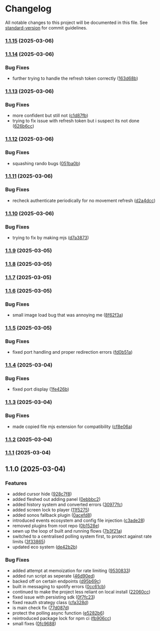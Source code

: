 # Changelog

All notable changes to this project will be documented in this file. See [standard-version](https://github.com/conventional-changelog/standard-version) for commit guidelines.

### [1.1.15](https://github.com/jthawme/ambient/compare/v1.1.14...v1.1.15) (2025-03-06)

### [1.1.14](https://github.com/jthawme/ambient/compare/v1.1.13...v1.1.14) (2025-03-06)


### Bug Fixes

* further trying to handle the refresh token correctly ([163d68b](https://github.com/jthawme/ambient/commit/163d68b1ac99b3a2ed574c3f354e6f74cfa3395e))

### [1.1.13](https://github.com/jthawme/ambient/compare/v1.1.12...v1.1.13) (2025-03-06)


### Bug Fixes

* more confident but still not ([c1d87fb](https://github.com/jthawme/ambient/commit/c1d87fbdb7012a93d9d5bd31e5d74c2cfaf87ce8))
* trying to fix issue with refresh token but i suspect its not done ([626b6cc](https://github.com/jthawme/ambient/commit/626b6cc90f9ede777c0351ca65ff25ae2a6f127c))

### [1.1.12](https://github.com/jthawme/ambient/compare/v1.1.11...v1.1.12) (2025-03-06)


### Bug Fixes

* squashing rando bugs ([051ba0b](https://github.com/jthawme/ambient/commit/051ba0b0bae740831a4b53a006f42ecaea532467))

### [1.1.11](https://github.com/jthawme/ambient/compare/v1.1.10...v1.1.11) (2025-03-06)


### Bug Fixes

* recheck authenticate periodically for no movement refresh ([d2a4dcc](https://github.com/jthawme/ambient/commit/d2a4dcc25d1676dfa07748f1aae87f9a4f3474bc))

### [1.1.10](https://github.com/jthawme/ambient/compare/v1.1.9...v1.1.10) (2025-03-06)


### Bug Fixes

* trying to fix by making mjs ([d7a3873](https://github.com/jthawme/ambient/commit/d7a38732ca39321099139a9f2ad3894d8ba2b616))

### [1.1.9](https://github.com/jthawme/ambient/compare/v1.1.8...v1.1.9) (2025-03-05)

### [1.1.8](https://github.com/jthawme/ambient/compare/v1.1.7...v1.1.8) (2025-03-05)

### [1.1.7](https://github.com/jthawme/ambient/compare/v1.1.6...v1.1.7) (2025-03-05)

### [1.1.6](https://github.com/jthawme/ambient/compare/v1.1.5...v1.1.6) (2025-03-05)


### Bug Fixes

* small image load bug that was annoying me ([8f62f3a](https://github.com/jthawme/ambient/commit/8f62f3abbbde27c78ffeac5f62a3d269cdcc1a2c))

### [1.1.5](https://github.com/jthawme/ambient/compare/v1.1.4...v1.1.5) (2025-03-05)


### Bug Fixes

* fixed port handling and proper redirection errors ([fd0b51a](https://github.com/jthawme/ambient/commit/fd0b51a43eab66568707eaf6dd0e32cf11ddd25d))

### [1.1.4](https://github.com/jthawme/ambient/compare/v1.1.3...v1.1.4) (2025-03-04)


### Bug Fixes

* fixed port display ([1fe426b](https://github.com/jthawme/ambient/commit/1fe426b3134e929dc875339f97ac71f7590c8b37))

### [1.1.3](https://github.com/jthawme/ambient/compare/v1.1.2...v1.1.3) (2025-03-04)


### Bug Fixes

* made copied file mjs extension for compatibility ([cf8e06a](https://github.com/jthawme/ambient/commit/cf8e06ac67a1abf721ce0bb9b4a856ea1e55e6f0))

### [1.1.2](https://github.com/jthawme/ambient/compare/v1.1.1...v1.1.2) (2025-03-04)

### [1.1.1](https://github.com/jthawme/ambient/compare/v1.1.0...v1.1.1) (2025-03-04)

## 1.1.0 (2025-03-04)


### Features

* added cursor hide ([928c7f8](https://github.com/jthawme/ambient/commit/928c7f8aef867b947d77f198a1bda916ff13167b))
* added fleshed out adding panel ([0ebbbc2](https://github.com/jthawme/ambient/commit/0ebbbc2189599a94f55ecadcdff18909e1c1dc28))
* added history system and converted errors ([30977fc](https://github.com/jthawme/ambient/commit/30977fc9444738d7adbd8597656411e2154b9a4f))
* added screen lock to player ([11f5275](https://github.com/jthawme/ambient/commit/11f52751524d7de83b22ba84887cd330b55b8dda))
* added sonos fallback plugin ([0acefd8](https://github.com/jthawme/ambient/commit/0acefd8138765705c88c5e0b0c5cc3ad393549b9))
* introduced events ecosystem and config file injection ([c3ade28](https://github.com/jthawme/ambient/commit/c3ade28661d4709e72f4f1f5505c4564712fe773))
* removed plugins from root repo ([0b1528e](https://github.com/jthawme/ambient/commit/0b1528e2790cd9f70e71505780317ca19b0ae83f))
* sewn up the loop of built and running flows ([7b3f21a](https://github.com/jthawme/ambient/commit/7b3f21acce980d42c0e79d0f1bcea2bb5c410c44))
* switched to a centralised polling system first, to protect against rate limits ([3f33865](https://github.com/jthawme/ambient/commit/3f33865d6b8f528f7e69d6cffd54161f6c5c5d29))
* updated eco system ([de42b2b](https://github.com/jthawme/ambient/commit/de42b2b5d6341bac2c987c3d48cfdbd0cc8d3791))


### Bug Fixes

* added attempt at memoization for rate limiting ([9530833](https://github.com/jthawme/ambient/commit/95308335f7eb740de69ef78c542e821a5823f87e))
* added run script as seperate ([46d90ed](https://github.com/jthawme/ambient/commit/46d90edac3fafb18e8dc4be1c985bf13ad34baa2))
* backed off on certain endpoints ([d95b69c](https://github.com/jthawme/ambient/commit/d95b69c8466ce12cdae871bec2911009b7258383))
* built in messaging to spotify errors ([0cc61cb](https://github.com/jthawme/ambient/commit/0cc61cb5be2b902df259eb11d6012e60e4a7307c))
* continued to make the project less reliant on local install ([22060cc](https://github.com/jthawme/ambient/commit/22060cc4f3d84ebe7c47e328182b617cf7c7ea68))
* fixed issue with persisting sdk ([0f7fc23](https://github.com/jthawme/ambient/commit/0f7fc2309ec9a9c790060687af562cd2c5293eb2))
* fixed reauth strategy class ([cfa328d](https://github.com/jthawme/ambient/commit/cfa328dc1599c397ff85b2319800dce7d628283b))
* is main check fix ([77d087d](https://github.com/jthawme/ambient/commit/77d087d4dc68428e875d01c0b0259ecd47b2d681))
* protect the polling async function ([e5282b6](https://github.com/jthawme/ambient/commit/e5282b60050fc217e6d4861988cc603fbd594696))
* reintroduced package lock for npm ci ([fb906cc](https://github.com/jthawme/ambient/commit/fb906cccb8fd7c6856e1f2af28bd7cc429f8d236))
* small fixes ([0fc9688](https://github.com/jthawme/ambient/commit/0fc9688dc24629b47aaf96f27087011032fdaa6c))
